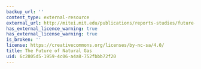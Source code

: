```yaml
---
backup_url: ''
content_type: external-resource
external_url: http://mitei.mit.edu/publications/reports-studies/future-natural-gas
has_external_licence_warning: true
has_external_license_warning: true
is_broken: ''
license: https://creativecommons.org/licenses/by-nc-sa/4.0/
title: The Future of Natural Gas
uid: 6c2805d5-1959-4c06-a4a8-752fbbb72f20
---
```

